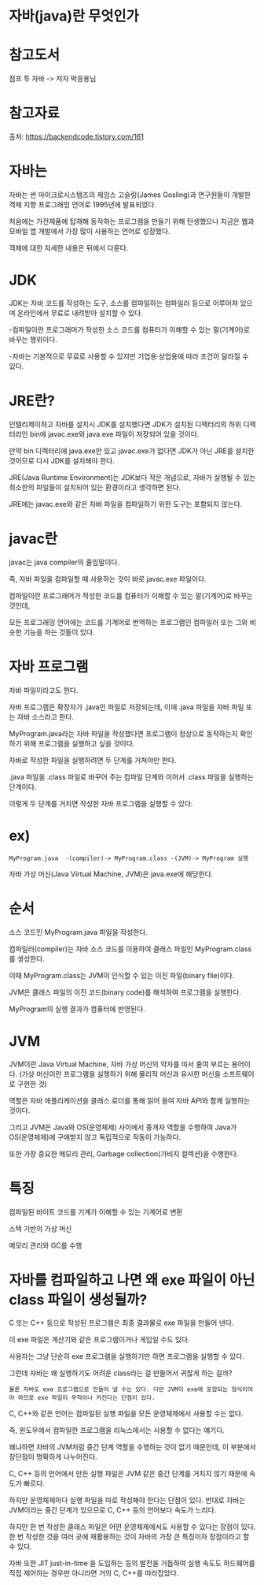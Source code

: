 자바(java)란 무엇인가
=====

참고도서
====

점프 투 자바 -> 저자  박응용님

참고자료
===

출처: https://backendcode.tistory.com/161 


자바는
===
자바는 썬 마이크로시스템즈의 제임스 고슬링(James Gosling)과 연구원들이 개발한 객체 지향 프로그래밍 언어로 1995년에 발표되었다. 

처음에는 가전제품에 탑재해 동작하는 프로그램을 만들기 위해 탄생했으나 지금은 웹과 모바일 앱 개발에서 가장 많이 사용하는 언어로 성장했다.

객체에 대한 자세한 내용은 뒤에서 다룬다.
 
JDK
===

JDK는 자바 코드를 작성하는 도구, 소스를 컴파일하는 컴파일러 등으로 이루어져 있으며 온라인에서 무료로 내려받아 설치할 수 있다.

-컴파일이란 프로그래머가 작성한 소스 코드를 컴퓨터가 이해할 수 있는 말(기계어)로 바꾸는 행위이다.

-자바는 기본적으로 무료로 사용할 수 있지만 기업용·상업용에 따라 조건이 달라질 수 있다.

JRE란?
===

인텔리제이하고 자바를 설치시  JDK를 설치했다면 JDK가 설치된 디렉터리의 하위 디렉터리인 bin에 javac.exe와 java.exe 파일이 저장되어 있을 것이다.

만약 bin 디렉터리에 java.exe만 있고 javac.exe가 없다면 JDK가 아닌 JRE를 설치한 것이므로 다시 JDK를 설치해야 한다.

JRE(Java Runtime Environment)는 JDK보다 작은 개념으로, 자바가 실행될 수 있는 최소한의 파일들이 설치되어 있는 환경이라고 생각하면 된다. 

JRE에는 javac.exe와 같은 자바 파일을 컴파일하기 위한 도구는 포함되지 않는다.

javac란
===

javac는 java compiler의 줄임말이다. 

즉, 자바 파일을 컴파일할 때 사용하는 것이 바로 javac.exe 파일이다. 

컴파일이란 프로그래머가 작성한 코드를 컴퓨터가 이해할 수 있는 말(기계어)로 바꾸는 것인데, 

모든 프로그래밍 언어에는 코드를 기계어로 번역하는 프로그램인 컴파일러 또는 그와 비슷한 기능을 하는 것들이 있다.


자바 프로그램
===

자바 파일이라고도 한다.

자바 프로그램은 확장자가 .java인 파일로 저장되는데, 이때 .java 파일을 자바 파일 또는 자바 소스라고 한다.

MyProgram.java라는 자바 파일을 작성했다면 프로그램이 정상으로 동작하는지 확인하기 위해 프로그램을 실행하고 싶을 것이다. 

자바로 작성한 파일을 실행하려면 두 단계를 거쳐야만 한다. 

.java 파일을 .class 파일로 바꾸어 주는 컴파일 단계와 이어서 .class 파일을 실행하는 단계이다. 

이렇게 두 단계를 거치면 작성한 자바 프로그램을 실행할 수 있다.


ex)
===

    MyProgram.java  -(compiler)-> MyProgram.class -(JVM)-> MyProgram 실행 


자바 가상 머신(Java Virtual Machine, JVM)은 java.exe에 해당한다.

순서
===

소스 코드인 MyProgram.java 파일을 작성한다.

컴파일러(compiler)는 자바 소스 코드를 이용하여 클래스 파일인 MyProgram.class를 생성한다. 

이때 MyProgram.class는 JVM이 인식할 수 있는 이진 파일(binary file)이다.

JVM은 클래스 파일의 이진 코드(binary code)를 해석하여 프로그램을 실행한다.

MyProgram의 실행 결과가 컴퓨터에 반영된다.


JVM
===

JVM이란 Java Virtual Machine, 자바 가상 머신의 약자를 따서 줄여 부르는 용어이다.
(가상 머신이란 프로그램을 실행하기 위해 물리적 머신과 유사한 머신을 소프트웨어로 구현한 것)

역할은 자바 애플리케이션을 클래스 로더를 통해 읽어 들여 자바 API와 함께 실행하는 것이다.

그리고 JVM은 Java와 OS(운영체제) 사이에서 중개자 역할을 수행하여 Java가 OS(운영체제)에 구애받지 않고 독립적으로 작동이 가능하다. 

또한 가장 중요한 메모리 관리, Garbage collection(가비지 컬렉션)을 수행한다.

특징
===

컴파일된 바이트 코드를 기계가 이해할 수 있는 기계어로 변환

스택 기반의 가상 머신

메모리 관리와 GC를 수행


자바를 컴파일하고 나면 왜 exe 파일이 아닌 class 파일이 생성될까?
=====
C 또는 C++ 등으로 작성된 프로그램은 최종 결과물로 exe 파일을 만들어 낸다. 

이 exe 파일은 계산기와 같은 프로그램이거나 게임일 수도 있다. 

사용자는 그냥 단순히 exe 프로그램을 실행하기만 하면 프로그램을 실행할 수 있다. 

그런데 자바는 왜 실행하기도 어려운 class라는 걸 만들어서 귀찮게 하는 걸까?

    물론 자바도 exe 프로그램으로 만들어 낼 수는 있다. 다만 JVM이 exe에 포함되는 형식이어야 하므로 exe 파일이 무척이나 커진다는 단점이 있다.

C, C++와 같은 언어는 컴파일된 실행 파일을 모든 운영체제에서 사용할 수는 없다. 

즉, 윈도우에서 컴파일한 프로그램을 리눅스에서는 사용할 수 없다는 얘기다. 

왜냐하면 자바의 JVM처럼 중간 단계 역할을 수행하는 것이 없기 때문인데, 이 부분에서 장단점이 명확하게 나누어진다. 

C, C++ 등의 언어에서 만든 실행 파일은 JVM 같은 중간 단계를 거치지 않기 때문에 속도가 빠르다. 

하지만 운영체제마다 실행 파일을 따로 작성해야 한다는 단점이 있다. 반대로 자바는 JVM이라는 중간 단계가 있으므로 C, C++ 등의 언어보다 속도가 느리다. 

하지만 한 번 작성한 클래스 파일은 어떤 운영체제에서도 사용할 수 있다는 장점이 있다. 한 번 작성한 것을 여러 곳에 재활용하는 것이 자바의 가장 큰 특징이자 장점이라고 할 수 있다.

자바 또한 JIT just-in-time 을 도입하는 등의 발전을 거듭하여 실행 속도도 하드웨어를 직접 제어하는 경우만 아니라면 거의 C, C++를 따라잡았다.


